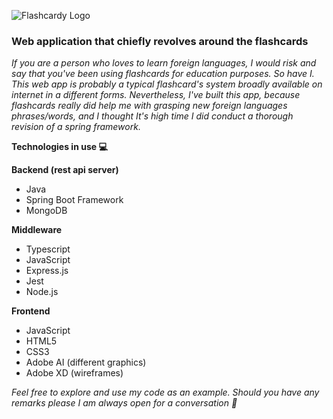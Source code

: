 ![Flashcardy Logo](https://flashcardy.s3.eu-central-1.amazonaws.com/flashcardy.svg)

### Web application that chiefly revolves around the flashcards
*If you are a person who loves to learn foreign languages, I would risk and say that
you've been using flashcards for education purposes. So have I. This web app is probably
a typical flashcard's system broadly available on internet in a different forms.
Nevertheless, I've built this app, because flashcards really did help me with grasping new 
foreign languages phrases/words, and I thought It's high time I did conduct a thorough
revision of a spring framework.*

**Technologies in use 💻**

**Backend (rest api server)**
- Java
- Spring Boot Framework
- MongoDB

**Middleware**
- Typescript
- JavaScript
- Express.js
- Jest
- Node.js

**Frontend**
- JavaScript
- HTML5
- CSS3
- Adobe AI (different graphics)
- Adobe XD (wireframes)

*Feel free to explore and use my code as an example. Should you have any
remarks please I am always open for a conversation 📨*



